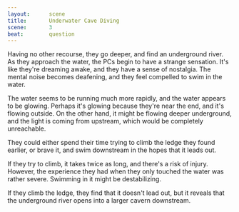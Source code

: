```yaml
---
layout:      scene
title:       Underwater Cave Diving
scene:       3
beat:        question
---
```



Having no other recourse, they go deeper, and find an underground river.
As they approach the water, the PCs begin to have a strange sensation.
It's like they're dreaming awake, and they have a sense of nostalgia.
The mental noise becomes deafening, and they feel compelled to swim in the water.

The water seems to be running much more rapidly, and the water appears to be glowing.
Perhaps it's glowing because they're near the end, and it's flowing outside.
On the other hand, it might be flowing deeper underground,
and the light is coming from upstream, which would be completely unreachable.

They could either spend their time trying to climb the ledge they found earlier,
or brave it, and swim downstream in the hopes that it leads out.

If they try to climb, it takes twice as long, and there's a risk of injury.
However, the experience they had when they only touched the water was rather severe.
Swimming in it might be destabilizing.

If they climb the ledge, they find that it doesn't lead out,
but it reveals that the underground river opens into a larger cavern downstream.









